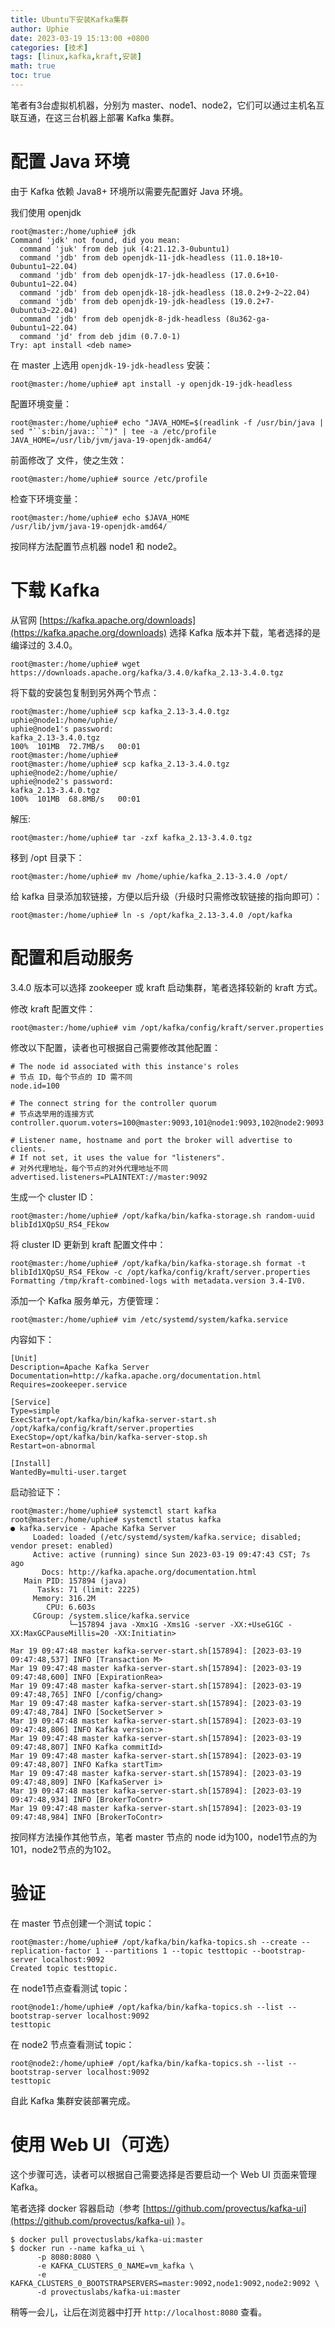 ```yaml
---
title: Ubuntu下安装Kafka集群
author: Uphie
date: 2023-03-19 15:13:00 +0800
categories: [技术]
tags: [linux,kafka,kraft,安装]
math: true
toc: true
---
```


笔者有3台虚拟机机器，分别为 master、node1、node2，它们可以通过主机名互联互通，在这三台机器上部署 Kafka 集群。

# 配置 Java 环境

由于 Kafka 依赖 Java8+ 环境所以需要先配置好 Java 环境。

我们使用 openjdk
```console
root@master:/home/uphie# jdk
Command 'jdk' not found, did you mean:
  command 'juk' from deb juk (4:21.12.3-0ubuntu1)
  command 'jdb' from deb openjdk-11-jdk-headless (11.0.18+10-0ubuntu1~22.04)
  command 'jdb' from deb openjdk-17-jdk-headless (17.0.6+10-0ubuntu1~22.04)
  command 'jdb' from deb openjdk-18-jdk-headless (18.0.2+9-2~22.04)
  command 'jdb' from deb openjdk-19-jdk-headless (19.0.2+7-0ubuntu3~22.04)
  command 'jdb' from deb openjdk-8-jdk-headless (8u362-ga-0ubuntu1~22.04)
  command 'jd' from deb jdim (0.7.0-1)
Try: apt install <deb name>
```

在 master 上选用 `openjdk-19-jdk-headless` 安装：
```console
root@master:/home/uphie# apt install -y openjdk-19-jdk-headless
```

配置环境变量：
```console
root@master:/home/uphie# echo "JAVA_HOME=$(readlink -f /usr/bin/java | sed "``s:bin/java::``")" | tee -a /etc/profile
JAVA_HOME=/usr/lib/jvm/java-19-openjdk-amd64/
```

前面修改了 文件，使之生效：
```console
root@master:/home/uphie# source /etc/profile
```

检查下环境变量：
```console
root@master:/home/uphie# echo $JAVA_HOME
/usr/lib/jvm/java-19-openjdk-amd64/
```

按同样方法配置节点机器 node1 和 node2。

# 下载 Kafka

从官网 [https://kafka.apache.org/downloads](https://kafka.apache.org/downloads) 选择 Kafka 版本并下载，笔者选择的是编译过的 3.4.0。

```console
root@master:/home/uphie# wget https://downloads.apache.org/kafka/3.4.0/kafka_2.13-3.4.0.tgz
```

将下载的安装包复制到另外两个节点：
```console
root@master:/home/uphie# scp kafka_2.13-3.4.0.tgz uphie@node1:/home/uphie/
uphie@node1's password:
kafka_2.13-3.4.0.tgz                                                                                                                              100%  101MB  72.7MB/s   00:01
root@master:/home/uphie#
root@master:/home/uphie# scp kafka_2.13-3.4.0.tgz uphie@node2:/home/uphie/
uphie@node2's password:
kafka_2.13-3.4.0.tgz                                                                                                                              100%  101MB  68.8MB/s   00:01
```

解压:
```console
root@master:/home/uphie# tar -zxf kafka_2.13-3.4.0.tgz
```

移到 /opt 目录下：
```console
root@master:/home/uphie# mv /home/uphie/kafka_2.13-3.4.0 /opt/
```

给 kafka 目录添加软链接，方便以后升级（升级时只需修改软链接的指向即可）：
```console
root@master:/home/uphie# ln -s /opt/kafka_2.13-3.4.0 /opt/kafka
```

# 配置和启动服务

3.4.0 版本可以选择 zookeeper 或 kraft 启动集群，笔者选择较新的 kraft 方式。


修改 kraft 配置文件：
```console
root@master:/home/uphie# vim /opt/kafka/config/kraft/server.properties
```

修改以下配置，读者也可根据自己需要修改其他配置：
```
# The node id associated with this instance's roles
# 节点 ID，每个节点的 ID 需不同
node.id=100

# The connect string for the controller quorum
# 节点选举用的连接方式
controller.quorum.voters=100@master:9093,101@node1:9093,102@node2:9093

# Listener name, hostname and port the broker will advertise to clients.
# If not set, it uses the value for "listeners".
# 对外代理地址，每个节点的对外代理地址不同
advertised.listeners=PLAINTEXT://master:9092
```

生成一个 cluster ID：
```
root@master:/home/uphie# /opt/kafka/bin/kafka-storage.sh random-uuid
blibId1XQpSU_RS4_FEkow
```

将 cluster ID 更新到 kraft 配置文件中：
```
root@master:/home/uphie# /opt/kafka/bin/kafka-storage.sh format -t blibId1XQpSU_RS4_FEkow -c /opt/kafka/config/kraft/server.properties
Formatting /tmp/kraft-combined-logs with metadata.version 3.4-IV0.
```

添加一个 Kafka 服务单元，方便管理：
```console
root@master:/home/uphie# vim /etc/systemd/system/kafka.service
```

内容如下：
```
[Unit]
Description=Apache Kafka Server
Documentation=http://kafka.apache.org/documentation.html
Requires=zookeeper.service
 
[Service]
Type=simple
ExecStart=/opt/kafka/bin/kafka-server-start.sh /opt/kafka/config/kraft/server.properties
ExecStop=/opt/kafka/bin/kafka-server-stop.sh
Restart=on-abnormal
 
[Install]
WantedBy=multi-user.target
```

启动验证下：
```console
root@master:/home/uphie# systemctl start kafka
root@master:/home/uphie# systemctl status kafka
● kafka.service - Apache Kafka Server
     Loaded: loaded (/etc/systemd/system/kafka.service; disabled; vendor preset: enabled)
     Active: active (running) since Sun 2023-03-19 09:47:43 CST; 7s ago
       Docs: http://kafka.apache.org/documentation.html
   Main PID: 157894 (java)
      Tasks: 71 (limit: 2225)
     Memory: 316.2M
        CPU: 6.603s
     CGroup: /system.slice/kafka.service
             └─157894 java -Xmx1G -Xms1G -server -XX:+UseG1GC -XX:MaxGCPauseMillis=20 -XX:Initiatin>

Mar 19 09:47:48 master kafka-server-start.sh[157894]: [2023-03-19 09:47:48,537] INFO [Transaction M>
Mar 19 09:47:48 master kafka-server-start.sh[157894]: [2023-03-19 09:47:48,600] INFO [ExpirationRea>
Mar 19 09:47:48 master kafka-server-start.sh[157894]: [2023-03-19 09:47:48,765] INFO [/config/chang>
Mar 19 09:47:48 master kafka-server-start.sh[157894]: [2023-03-19 09:47:48,784] INFO [SocketServer >
Mar 19 09:47:48 master kafka-server-start.sh[157894]: [2023-03-19 09:47:48,806] INFO Kafka version:>
Mar 19 09:47:48 master kafka-server-start.sh[157894]: [2023-03-19 09:47:48,807] INFO Kafka commitId>
Mar 19 09:47:48 master kafka-server-start.sh[157894]: [2023-03-19 09:47:48,807] INFO Kafka startTim>
Mar 19 09:47:48 master kafka-server-start.sh[157894]: [2023-03-19 09:47:48,809] INFO [KafkaServer i>
Mar 19 09:47:48 master kafka-server-start.sh[157894]: [2023-03-19 09:47:48,934] INFO [BrokerToContr>
Mar 19 09:47:48 master kafka-server-start.sh[157894]: [2023-03-19 09:47:48,984] INFO [BrokerToContr>
```

按同样方法操作其他节点，笔者 master 节点的 node id为100，node1节点的为 101，node2节点的为102。

# 验证

在 master 节点创建一个测试 topic：
```console
root@master:/home/uphie# /opt/kafka/bin/kafka-topics.sh --create --replication-factor 1 --partitions 1 --topic testtopic --bootstrap-server localhost:9092
Created topic testtopic.
```

在 node1节点查看测试 topic：

```console
root@node1:/home/uphie# /opt/kafka/bin/kafka-topics.sh --list --bootstrap-server localhost:9092
testtopic
```

在 node2 节点查看测试 topic：
```console
root@node2:/home/uphie# /opt/kafka/bin/kafka-topics.sh --list --bootstrap-server localhost:9092
testtopic
```

自此 Kafka 集群安装部署完成。


# 使用 Web UI（可选）

这个步骤可选，读者可以根据自己需要选择是否要启动一个 Web UI 页面来管理 Kafka。

笔者选择 docker 容器启动（参考 [https://github.com/provectus/kafka-ui](https://github.com/provectus/kafka-ui) ）。

```console
$ docker pull provectuslabs/kafka-ui:master
$ docker run --name kafka_ui \
      -p 8080:8080 \
      -e KAFKA_CLUSTERS_0_NAME=vm_kafka \
      -e KAFKA_CLUSTERS_0_BOOTSTRAPSERVERS=master:9092,node1:9092,node2:9092 \
      -d provectuslabs/kafka-ui:master
```

稍等一会儿，让后在浏览器中打开 `http://localhost:8080` 查看。